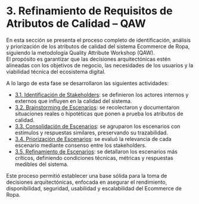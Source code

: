 # 3. Refinamiento de Requisitos de Atributos de Calidad – QAW

En esta sección se presenta el proceso completo de identificación, análisis y priorización de los atributos de calidad del sistema Ecommerce de Ropa, siguiendo la metodología Quality Attribute Workshop (QAW).  
El propósito es garantizar que las decisiones arquitectónicas estén alineadas con los objetivos de negocio, las necesidades de los usuarios y la viabilidad técnica del ecosistema digital.

A lo largo de esta fase se desarrollaron las siguientes actividades:

- [3.1. Identificación de Stakeholders](3.1/3.1.md): se definieron los actores internos y externos que influyen en la calidad del sistema.  
- [3.2. Brainstorming de Escenarios](3.2/3.2.md): se recolectaron y documentaron situaciones reales o hipotéticas que ponen a prueba los atributos de calidad.  
- [3.3. Consolidación de Escenarios](3.3/3.3.md): se agruparon los escenarios con estímulos y respuestas similares, preservando su trazabilidad.  
- [3.4. Priorización de Escenarios](3.4/3.4.md): se evaluó la relevancia de cada escenario mediante consenso entre los stakeholders.  
- [3.5. Refinamiento de Escenarios](3.5/3.5.md): se detallaron los escenarios más críticos, definiendo condiciones técnicas, métricas y respuestas medibles del sistema.

Este proceso permitió establecer una base sólida para la toma de decisiones arquitectónicas, enfocada en asegurar el rendimiento, disponibilidad, seguridad, usabilidad y escalabilidad del Ecommerce de Ropa.
